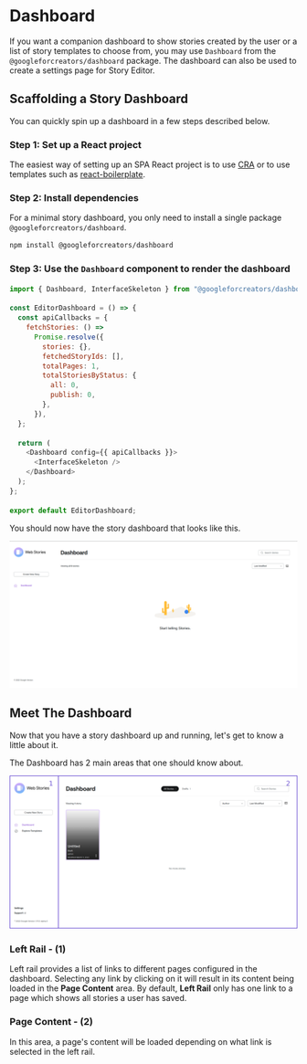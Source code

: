 # Dashboard

If you want a companion dashboard to show stories created by the user or a list of story templates to choose from, you may use `Dashboard` from the `@googleforcreators/dashboard`  package. The dashboard can also be used to create a settings page for Story Editor.




## Scaffolding a Story Dashboard

You can quickly spin up a dashboard in a few steps described below.

### Step 1: Set up a React project

The easiest way of setting up an SPA React project is to use [CRA](https://create-react-app.dev/) or to use templates such as [react-boilerplate](https://github.com/react-boilerplate/react-boilerplate).

### Step 2: Install dependencies

For a minimal story dashboard, you only need to install a single package `@googleforcreators/dashboard`.

```sh
npm install @googleforcreators/dashboard
```

### Step 3: Use the `Dashboard` component to render the dashboard

```js
import { Dashboard, InterfaceSkeleton } from "@googleforcreators/dashboard";

const EditorDashboard = () => {
  const apiCallbacks = {
    fetchStories: () =>
      Promise.resolve({
        stories: {},
        fetchedStoryIds: [],
        totalPages: 1,
        totalStoriesByStatus: {
          all: 0,
          publish: 0,
        },
      }),
  };

  return (
    <Dashboard config={{ apiCallbacks }}>
      <InterfaceSkeleton />
    </Dashboard>
  );
};

export default EditorDashboard;
```

You should now have the story dashboard that looks like this.

![dashboard](./assets/dashboard-minimal.png)

## Meet The Dashboard

Now that you have a story dashboard up and running, let's get to know a little about it.

The Dashboard has 2 main areas that one should know about.

![dashboard-labelled](./assets/dashboard-labelled.png)

### Left Rail - (1)

Left rail provides a list of links to different pages configured in the dashboard. Selecting any link by clicking on it will result in its content being loaded in the **Page Content** area.
By default, **Left Rail** only has one link to a page which shows all stories a user has saved.

### Page Content - (2)

In this area, a page's content will be loaded depending on what link is selected in the left rail.
